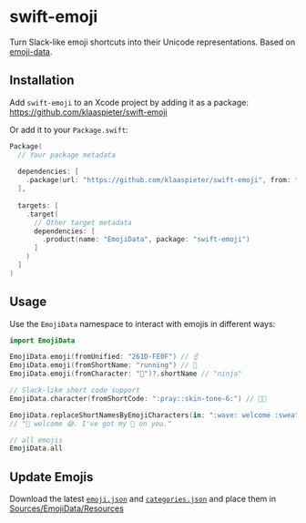#  swift-emoji

Turn Slack-like emoji shortcuts into their Unicode representations. Based on [emoji-data].

## Installation

Add `swift-emoji` to an Xcode project by adding it as a package: https://github.com/klaaspieter/swift-emoji

Or add it to your `Package.swift`:

```swift
Package(
  // Your package metadata
  
  dependencies: [
    .package(url: "https://github.com/klaaspieter/swift-emoji", from: "0.1.0")
  ],
  
  targets: [
    .target(
      // Other target metadata
      dependencies: [
        .product(name: "EmojiData", package: "swift-emoji")
      ]
    )
  ]
)
```

## Usage

Use the `EmojiData` namespace to interact with emojis in different ways:

```swift
import EmojiData

EmojiData.emoji(fromUnified: "261D-FE0F") // ☝️
EmojiData.emoji(fromShortName: "running") // 🏃
EmojiData.emoji(fromCharacter: "🥷")?.shortName // "ninja"

// Slack-like short code support
EmojiData.character(fromShortCode: ":pray::skin-tone-6:") // 🙏🏿

EmojiData.replaceShortNamesByEmojiCharacters(in: ":wave: welcome :sweat_smile:. I've got my :eyes: on you.")
// "👋 welcome 😅. I've got my 👀 on you."

// all emojis
EmojiData.all
```

## Update Emojis

Download the latest [`emoji.json`](https://raw.githubusercontent.com/iamcal/emoji-data/master/emoji.json) and [`categories.json`](https://github.com/iamcal/emoji-data/blob/master/categories.json) and place them in [Sources/EmojiData/Resources](./Sources/EmojiData/Resources/) 

[emoji-data]: https://github.com/iamcal/emoji-data
